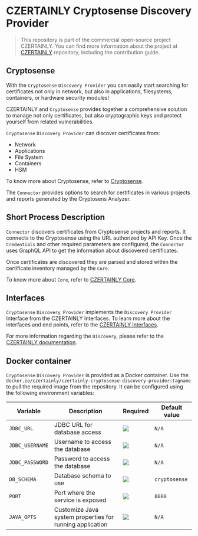 # CZERTAINLY Cryptosense Discovery Provider

> This repository is part of the commercial open-source project CZERTAINLY.
> You can find more information about the project at [CZERTAINLY](https://github.com/CZERTAINLY/CZERTAINLY) repository, including the contribution guide.

## Cryptosense

With the `Cryptosense` `Discovery Provider` you can easily start searching for certificates not only in network, but also in applications, filesystems, containers, or hardware security modules!

CZERTAINLY and `Cryptosense` provides together a comprehensive solution to manage not only certificates, but also cryptographic keys and protect yourself from related vulnerabilities.

`Cryptosense` `Discovery Provider` can discover certificates from:
- Network
- Applications
- File System
- Containers
- HSM

To know more about Cryptosense, refer to [Cryptosense](https://cryptosense.com).

The `Connector` provides options to search for certificates in various projects and reports generated by the Cryptosens Analyzer.

## Short Process Description

`Connector` discovers certificates from Cryptosense projects and reports. It connects to the Cryptosense using the URL authorized by API Key. Once the `Credentials` and other required parameters are configured, the `Connector` uses GraphQL API to get the information about discovered certificates.

Once certificates are discovered they are parsed and stored within the certificate inventory managed by the `Core`.

To know more about `Core`, refer to [CZERTAINLY Core](https://github.com/CZERTAINLY/CZERTAINLY-Core).

## Interfaces

`Cryptosense` `Discovery Provider` implements the `Discovery Provider` Interface from the CZERTAINLY Interfaces. To learn more about the interfaces and end points, refer to the [CZERTAINLY Interfaces](https://github.com/CZERTAINLY/CZERTAINLY-Interfaces).

For more information regarding the `Discovery`, please refer to the [CZERTAINLY documentation](https://docs.czertainly.com).

## Docker container

`Cryptosense` `Discovery Provider` is provided as a Docker container. Use the `docker.io/czertainly/czertainly-cryptosense-discovery-provider:tagname` to pull the required image from the repository. It can be configured using the following environment variables:

| Variable        | Description                                              | Required                                           | Default value |
|-----------------|----------------------------------------------------------|----------------------------------------------------|---------------|
| `JDBC_URL`      | JDBC URL for database access                             | ![](https://img.shields.io/badge/-YES-success.svg) | `N/A`         |
| `JDBC_USERNAME` | Username to access the database                          | ![](https://img.shields.io/badge/-YES-success.svg) | `N/A`         |
| `JDBC_PASSWORD` | Password to access the database                          | ![](https://img.shields.io/badge/-YES-success.svg) | `N/A`         |
| `DB_SCHEMA`     | Database schema to use                                   | ![](https://img.shields.io/badge/-NO-red.svg)      | `cryptosense` |
| `PORT`          | Port where the service is exposed                        | ![](https://img.shields.io/badge/-NO-red.svg)      | `8080`        |
| `JAVA_OPTS`     | Customize Java system properties for running application | ![](https://img.shields.io/badge/-NO-red.svg)      | `N/A`         |
